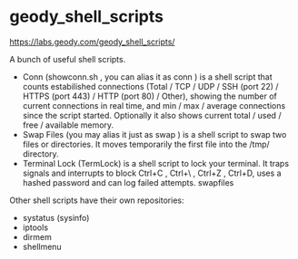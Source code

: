 # geody_shell_scripts

https://labs.geody.com/geody_shell_scripts/

A bunch of useful shell scripts.

- Conn (showconn.sh , you can alias it as conn ) is a shell script that counts estabilished connections (Total / TCP / UDP / SSH (port 22) / HTTPS (port 443) / HTTP (port 80) / Other), showing the number of current connections in real time, and min / max / average connections since the script started. Optionally it also shows current total / used / free / available memory.
- Swap Files (you may alias it just as swap ) is a shell script to swap two files or directories. It moves temporarily the first file into the /tmp/ directory.
- Terminal Lock (TermLock) is a shell script to lock your terminal. It traps signals and interrupts to block Ctrl+C , Ctrl+\ , Ctrl+Z , Ctrl+D, uses a hashed password and can log failed attempts.
swapfiles

Other shell scripts have their own repositories:
- systatus (sysinfo)
- iptools
- dirmem
- shellmenu
